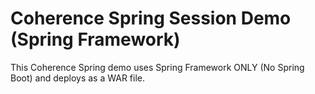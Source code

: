 # Coherence Spring Session Demo (Spring Framework)

This Coherence Spring demo uses Spring Framework ONLY (No Spring Boot) and deploys as a WAR file.
